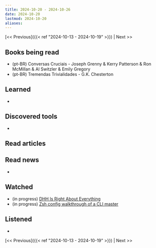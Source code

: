 ```yaml
---
title: 2024-10-20 - 2024-10-26
date: 2024-10-20
lastmod: 2024-10-20
aliases:
---
```


[<< Previous]({{< ref "2024-10-13 - 2024-10-19" >}}) | Next >>

## Books being read
- (pt-BR) Conversas Cruciais - Joseph Grenny & Kerry Patterson & Ron McMillan &
  Al Switzler & Emily Gregory
- (pt-BR) Tremendas Trivialidades - G.K. Chesterton

## Learned
-

## Discovered tools
-

## Read articles

## Read news
-

## Watched
- (in progress) [DHH Is Right About Everything](https://www.youtube.com/watch?v=mTa2d3OLXhg)
- (in progress) [Zsh config walkthrough of a CLI master](https://www.youtube.com/watch?v=3rCljrDfZ3Y)

## Listened
-

[<< Previous]({{< ref "2024-10-13 - 2024-10-19" >}}) | Next >>
